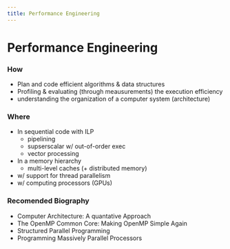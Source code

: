 ```yaml
---
title: Performance Engineering 
---
```


# Performance Engineering

### How
- Plan and code efficient algorithms & data structures
- Profiling & evaluating (through meausurements) the execution efficiency
- understanding the organization of a computer system (architecture)

### Where
- In sequential code with ILP
    - pipelining
    - supserscalar w/ out-of-order exec
    - vector processing
- In a memory hierarchy
    - multi-level caches (+ distributed memory)
- w/ support for thread parallelism
- w/ computing processors (GPUs)


### Recomended Biography

- Computer Architecture: A quantative Approach
- The OpenMP Common Core: Making OpenMP Simple Again
- Structured Parallel Programming
- Programming Massively Parallel Processors 
